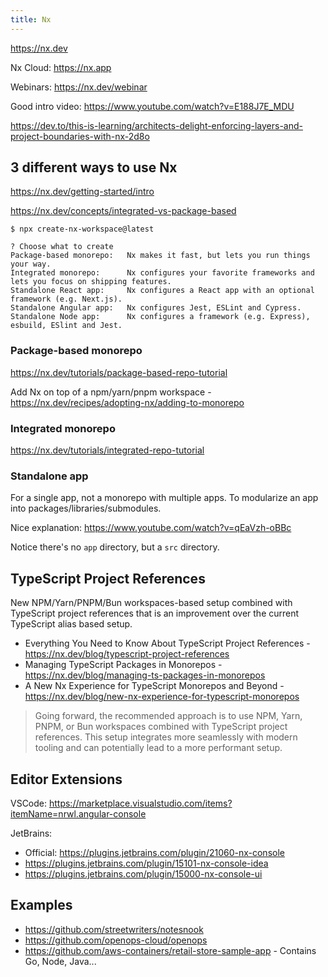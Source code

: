 ```yaml
---
title: Nx
---
```


https://nx.dev

Nx Cloud: https://nx.app

Webinars: https://nx.dev/webinar

Good intro video: https://www.youtube.com/watch?v=E188J7E_MDU

https://dev.to/this-is-learning/architects-delight-enforcing-layers-and-project-boundaries-with-nx-2d8o

## 3 different ways to use Nx

https://nx.dev/getting-started/intro

https://nx.dev/concepts/integrated-vs-package-based

```
$ npx create-nx-workspace@latest

? Choose what to create
Package-based monorepo:   Nx makes it fast, but lets you run things your way.
Integrated monorepo:      Nx configures your favorite frameworks and lets you focus on shipping features.
Standalone React app:     Nx configures a React app with an optional framework (e.g. Next.js).
Standalone Angular app:   Nx configures Jest, ESLint and Cypress.
Standalone Node app:      Nx configures a framework (e.g. Express), esbuild, ESlint and Jest.
```

### Package-based monorepo

https://nx.dev/tutorials/package-based-repo-tutorial

Add Nx on top of a npm/yarn/pnpm workspace - https://nx.dev/recipes/adopting-nx/adding-to-monorepo

### Integrated monorepo

https://nx.dev/tutorials/integrated-repo-tutorial

### Standalone app

For a single app, not a monorepo with multiple apps. To modularize an app into packages/libraries/submodules.

Nice explanation: https://www.youtube.com/watch?v=qEaVzh-oBBc

Notice there's no `app` directory, but a `src` directory.

## TypeScript Project References

New NPM/Yarn/PNPM/Bun workspaces-based setup combined with TypeScript project references that is an improvement over the current TypeScript alias based setup.

- Everything You Need to Know About TypeScript Project References - https://nx.dev/blog/typescript-project-references
- Managing TypeScript Packages in Monorepos - https://nx.dev/blog/managing-ts-packages-in-monorepos
- A New Nx Experience for TypeScript Monorepos and Beyond - https://nx.dev/blog/new-nx-experience-for-typescript-monorepos

> Going forward, the recommended approach is to use NPM, Yarn, PNPM, or Bun workspaces combined with TypeScript project references. This setup integrates more seamlessly with modern tooling and can potentially lead to a more performant setup.

## Editor Extensions

VSCode: https://marketplace.visualstudio.com/items?itemName=nrwl.angular-console

JetBrains:

- Official: https://plugins.jetbrains.com/plugin/21060-nx-console
- https://plugins.jetbrains.com/plugin/15101-nx-console-idea
- https://plugins.jetbrains.com/plugin/15000-nx-console-ui

## Examples

- https://github.com/streetwriters/notesnook
- https://github.com/openops-cloud/openops
- https://github.com/aws-containers/retail-store-sample-app - Contains Go, Node, Java...
